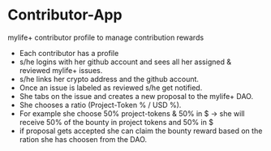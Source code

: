 # Contributor-App
mylife+ contributor profile to manage contribution rewards

- Each contributor has a profile
- s/he logins with her github account and sees all her assigned & reviewed mylife+ issues. 
- s/he links her crypto address and the github account. 
- Once an issue is labeled as reviewed s/he get notified. 
- She tabs on the issue and creates a new proposal to the mylife+ DAO. 
- She chooses a ratio (Project-Token % / USD %).
- For example she choose 50% project-tokens & 50% in $ -> she will receive 50% of the bounty in project tokens and 50% in $ 
- if proposal gets accepted she can claim the bounty reward based on the ration she has choosen from the DAO. 

